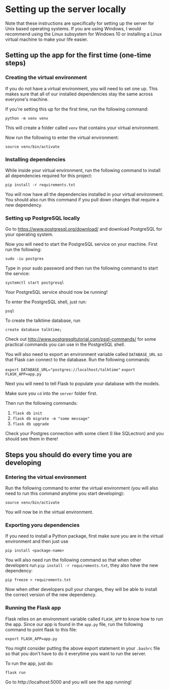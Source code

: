 # Setting up the server locally

Note that these instructions are specifically for setting up the server for Unix based operating systems. If you are using Windows, I would recommend using the Linux subsystem for Windows 10 or installing a Linux virtual machine to make your life easier.

## Setting up the app for the first time (one-time steps)

### Creating the virtual environment

If you do not have a virtual environment, you will need to set one up. This makes sure that all of our installed dependencies stay the same across everyone's machine.

If you're setting this up for the first time, run the following command:

`python -m venv venv`

This will create a folder called `venv` that contains your virtual environment.

Now run the following to enter the virtual environment:

`source venv/bin/activate`

### Installing dependencies

While inside your virtual environment, run the following command to install all dependencies required for this project:

`pip install -r requirements.txt`

You will now have all the dependencies installed in your virtual environment. You should also run this command if you pull down changes that require a new dependency.

### Setting up PostgreSQL locally

Go to https://www.postgresql.org/download/ and download PostgreSQL for your operating system.

Now you will need to start the PostgreSQL service on your machine. First run the following:

`sudo -iu postgres`

Type in your sudo password and then run the following command to start the service:

`systemctl start postgresql`

Your PostgreSQL service should now be running!

To enter the PostgreSQL shell, just run:

`psql`

To create the talktime database, run

`create database talktime;`

Check out http://www.postgresqltutorial.com/psql-commands/ for some practical commands you can use in the PostgreSQL shell.

You will also need to export an environment variable called `DATABASE_URL` so that Flask can connect to the database. Run the following commands:

`export DATABASE_URL="postgres://localhost/talktime"`
`export FLASK_APP=app.py`

Next you will need to tell Flask to populate your database with the models.

Make sure you `cd` into the `server` folder first.

Then run the following commands:

1. `flask db init`
2. `flask db migrate -m "some message"`
3. `flask db upgrade`

Check your Postgres connection with some client (I like SQLectron) and you should see them in there!

## Steps you should do every time you are developing

### Entering the virtual environment

Run the following command to enter the virtual environment (you will also need to run this command anytime you start developing):

`source venv/bin/activate`

You will now be in the virtual environment.

### Exporting yoru dependencies

If you need to install a Python package, first make sure you are in the virtual environment and then just use

`pip install <package-name>`

You will also need run the following command so that when other developers run `pip install -r requirements.txt`, they also have the new dependency:

`pip freeze > requirements.txt`

Now when other developers pull your changes, they will be able to install the correct version of the new dependency.

### Running the Flask app

Flask relies on an environment variable called `FLASK_APP` to know how to run the app. Since our app is found in the `app.py` file, run the following command to point flask to this file:

`export FLASK_APP=app.py`

You might consider putting the above export statement in your `.bashrc` file so that you don't have to do it everytime you want to run the server.

To run the app, just do:

`flask run`

Go to http://localhost:5000 and you will see the app running!
